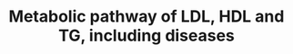 ---
annotations:
- id: PW:0000013
  parent: disease pathway
  type: Pathway Ontology
  value: disease pathway
- id: PW:0000175
  parent: disease pathway
  type: Pathway Ontology
  value: familial combined hyperlipidemia pathway
- id: PW:0000484
  parent: classic metabolic pathway
  type: Pathway Ontology
  value: altered lipoprotein metabolic pathway
- id: DOID:14118
  parent: genetic disease
  type: Disease Ontology
  value: familial lipoprotein lipase deficiency
- id: DOID:1388
  parent: genetic disease
  type: Disease Ontology
  value: Tangier disease
- id: DOID:1390
  parent: genetic disease
  type: Disease Ontology
  value: hypobetalipoproteinemia
- id: DOID:0090105
  parent: genetic disease
  type: Disease Ontology
  value: autosomal recessive hypercholesterolemia
- id: DOID:1386
  parent: genetic disease
  type: Disease Ontology
  value: abetalipoproteinemia
- id: DOID:0111418
  parent: genetic disease
  type: Disease Ontology
  value: familial apolipoprotein C-II deficiency
- id: PW:0000153
  parent: classic metabolic pathway
  type: Pathway Ontology
  value: triacylglycerol metabolic pathway
- id: PW:0000482
  parent: classic metabolic pathway
  type: Pathway Ontology
  value: lipoprotein metabolic pathway
- id: DOID:0111368
  parent: genetic disease
  type: Disease Ontology
  value: cholesterol-ester transfer protein deficiency
- id: DOID:13809
  parent: genetic disease
  type: Disease Ontology
  value: familial combined hyperlipidemia
authors:
- Ingebude
- DeSl
- LobkeM
- Mkutmon
- Egonw
- IreneHemel
- Fehrhart
- Finterly
- Eweitz
citedin:
- link: PMC8155553
  title: 'Heterogeneity

    of Lipid and Protein Cartilage Profiles

    Associated with Human Osteoarthritis with or without Type 2 Diabetes

    Mellitus (2021)'
- link: PMC9519890
  title: 'Tissue-specific pathway activities: A retrospective analysis in COVID-19
    patients (2022)'
- link: 10.1038/s41467-023-40298-7
  title: Development of Plasmodium falciparum liver-stages in hepatocytes derived
    from human fetal liver organoid cultures
- link: 10.3390/ijms232416127
  title: Rare Variants in Genes of the Cholesterol Pathway Are Present in 60% of Patients
    with Acute Myocardial Infarction
- link: 10.1016/j.isci.2023.107287
  title: Identification of potential genetic Loci and polygenic risk model for Budd-Chiari
    syndrome in Chinese population
- link: 10.3389/fneur.2023.1079977
  title: DIA-based technology explores hub pathways and biomarkers of neurological
    recovery in ischemic stroke after rehabilitation
- link: 10.1080/15622975.2023.2281514
  title: Interactive neuroinflammation pathways and transcriptomics-based identification
    of drugs and chemical compounds for schizophrenia (2023)
- link: 10.1159/000535120
  title: Human Monocytes Exposed to SARS-CoV-2 Display Features of Innate Immune Memory
    Producing High Levels of CXCL10 upon Restimulation (2023)
communities:
- Diseases
- IEM
- RareDiseases
description: 'This pathway shows genetic disorders related to lipoprotein metabolism.
  Two plasmalipoproteins, LDL and HDL, and one plasma lipid, triglyceride (TG), play
  an important role in this pathway. Hydrophobic lipids and fat-soluble vitamins are
  normally transported to the site of their uptake by transporters called lipoproteins,
  and any deregulation of the plasma concentrations of these proteins can cause dyslipidemias.
  Disorders resulting from an enzyme deficiency are highlighted in pink. More details
  on the composition of the various lipoproteins in this pathway are visualised in
  [https://www.wikipathways.org/index.php/Pathway:WP3601].  This pathway was inspired
  by Chapter 43 of the book of Blau (ISBN 3642403360 (978-3642403361)). '
last-edited: 2024-09-24
ndex: 7644e4be-8b6b-11eb-9e72-0ac135e8bacf
organisms:
- Homo sapiens
redirect_from:
- /index.php/Pathway:WP4522
- /instance/WP4522
- /instance/WP4522_r135536
revision: r135536
schema-jsonld:
- '@context': https://schema.org/
  '@id': https://wikipathways.github.io/pathways/WP4522.html
  '@type': Dataset
  creator:
    '@type': Organization
    name: WikiPathways
  description: 'This pathway shows genetic disorders related to lipoprotein metabolism.
    Two plasmalipoproteins, LDL and HDL, and one plasma lipid, triglyceride (TG),
    play an important role in this pathway. Hydrophobic lipids and fat-soluble vitamins
    are normally transported to the site of their uptake by transporters called lipoproteins,
    and any deregulation of the plasma concentrations of these proteins can cause
    dyslipidemias. Disorders resulting from an enzyme deficiency are highlighted in
    pink. More details on the composition of the various lipoproteins in this pathway
    are visualised in [https://www.wikipathways.org/index.php/Pathway:WP3601].  This
    pathway was inspired by Chapter 43 of the book of Blau (ISBN 3642403360 (978-3642403361)). '
  keywords:
  - ABCA1
  - ANXA2
  - APOA1
  - APOA2
  - APOC2
  - APOE
  - B100
  - CETP
  - Cholesterol
  - Cyclic fatty acids
  - IDL
  - LCAT
  - LDL
  - LDLR
  - LDLRAP1
  - LIPC
  - LIPG
  - LPL
  - MTP
  - MTTP
  - PCSK9
  - Remnant receptor
  - SCARB1
  - VLDL
  - apo B-48
  license: CC0
  name: Metabolic pathway of LDL, HDL and TG, including diseases
seo: CreativeWork
title: Metabolic pathway of LDL, HDL and TG, including diseases
wpid: WP4522
---
